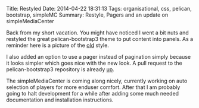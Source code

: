 Title: Restyled
Date: 2014-04-22 18:31:13
Tags: organisational, css, pelican, bootstrap, simpleMC
Summary: Restyle, Pagers and an update on simpleMediaCenter

Back from my short vacation. You might have noticed I went a bit nuts and restyled the great pelican-bootstrap3 theme to put content into panels. As a reminder here is a picture of the [old](https://www.dropbox.com/s/7pkq5zniyobekqv/heroic_old.PNG "Old") style. 

I also added an option to use a pager instead of pagination simply because it looks simpler which goes nice with the new look. A pull request to the pelican-bootstrap3 repository is already [up](https://github.com/DandyDev/pelican-bootstrap3/pull/100).

The simpleMediaCenter is coming along nicely, currently working on auto selection of players for more enduser comfort. After that I am probably going to halt development for a while after adding some much needed documentation and installation instructions.